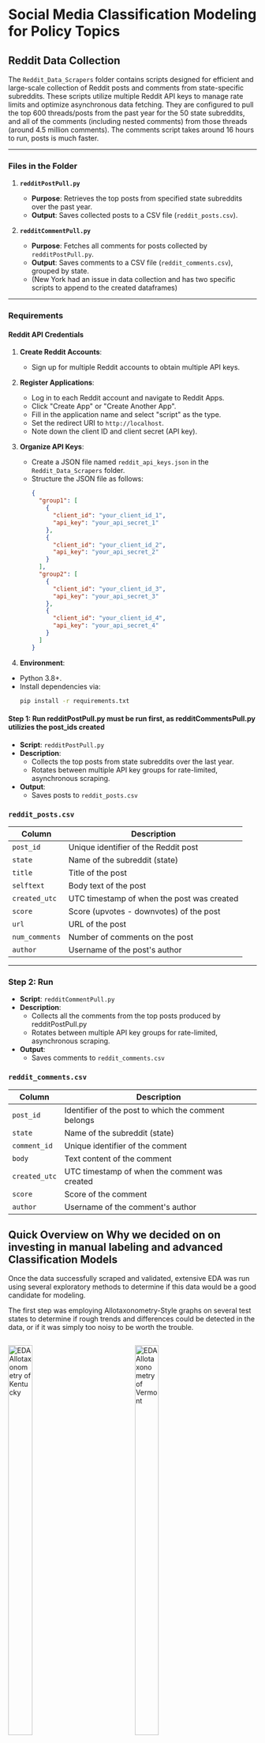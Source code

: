 # Social Media Classification Modeling for Policy Topics


## Reddit Data Collection

The `Reddit_Data_Scrapers` folder contains scripts designed for efficient and large-scale collection of Reddit posts and comments from state-specific subreddits. These scripts utilize multiple Reddit API keys to manage rate limits and optimize asynchronous data fetching.  They are configured to pull the top 600 threads/posts from the past year for the 50 state subreddits, and all of the comments (including nested comments) from those threads (around 4.5 million comments).  The comments script takes around 16 hours to run, posts is much faster.

---

### Files in the Folder
1. **`redditPostPull.py`**  
   - **Purpose**: Retrieves the top posts from specified state subreddits over the past year.  
   - **Output**: Saves collected posts to a CSV file (`reddit_posts.csv`).

2. **`redditCommentPull.py`**  
   - **Purpose**: Fetches all comments for posts collected by `redditPostPull.py`.  
   - **Output**: Saves comments to a CSV file (`reddit_comments.csv`), grouped by state.
   - (New York had an issue in data collection and has two specific scripts to append to the created dataframes)
---

### Requirements
#### Reddit API Credentials
1. **Create Reddit Accounts**: 
   - Sign up for multiple Reddit accounts to obtain multiple API keys.

2. **Register Applications**: 
   - Log in to each Reddit account and navigate to Reddit Apps.
   - Click "Create App" or "Create Another App".
   - Fill in the application name and select "script" as the type.
   - Set the redirect URI to `http://localhost`.
   - Note down the client ID and client secret (API key).

3. **Organize API Keys**:
   - Create a JSON file named `reddit_api_keys.json` in the `Reddit_Data_Scrapers` folder.
   - Structure the JSON file as follows:
     ```json
     {
       "group1": [
         {
           "client_id": "your_client_id_1",
           "api_key": "your_api_secret_1"
         },
         {
           "client_id": "your_client_id_2",
           "api_key": "your_api_secret_2"
         }
       ],
       "group2": [
         {
           "client_id": "your_client_id_3",
           "api_key": "your_api_secret_3"
         },
         {
           "client_id": "your_client_id_4",
           "api_key": "your_api_secret_4"
         }
       ]
     }
4.  **Environment**:
   - Python 3.8+.
   - Install dependencies via:
     ```bash
     pip install -r requirements.txt
     ```


#### Step 1: Run redditPostPull.py must be run first, as redditCommentsPull.py utilizies the post_ids created
- **Script**: `redditPostPull.py`  
- **Description**:
  - Collects the top posts from state subreddits over the last year.
  - Rotates between multiple API key groups for rate-limited, asynchronous scraping.
- **Output**:
  - Saves posts to `reddit_posts.csv`

### `reddit_posts.csv`

| **Column**       | **Description**                                             |
|-------------------|-------------------------------------------------------------|
| `post_id`        | Unique identifier of the Reddit post                        |
| `state`          | Name of the subreddit (state)                               |
| `title`          | Title of the post                                           |
| `selftext`       | Body text of the post                                       |
| `created_utc`    | UTC timestamp of when the post was created                  |
| `score`          | Score (upvotes - downvotes) of the post                     |
| `url`            | URL of the post                                             |
| `num_comments`   | Number of comments on the post                              |
| `author`         | Username of the post's author                               |

---

### Step 2: Run 
- **Script**: `redditCommentPull.py`  
- **Description**:
  - Collects all the comments from the top posts produced by redditPostPull.py
  - Rotates between multiple API key groups for rate-limited, asynchronous scraping.
- **Output**:
  - Saves comments to `reddit_comments.csv`
    
### `reddit_comments.csv`  

| **Column**       | **Description**                                             |
|-------------------|-------------------------------------------------------------|
| `post_id`        | Identifier of the post to which the comment belongs         |
| `state`          | Name of the subreddit (state)                               |
| `comment_id`     | Unique identifier of the comment                            |
| `body`           | Text content of the comment                                 |
| `created_utc`    | UTC timestamp of when the comment was created               |
| `score`          | Score of the comment                                        |
| `author`         | Username of the comment's author                            |




## Quick Overview on **Why** we decided on on investing in manual labeling and advanced Classification Models  

Once the data successfully scraped and validated, extensive EDA was run using several exploratory methods to determine if this data would be a good candidate for modeling.  

The first step was employing Allotaxonometry-Style graphs on several test states to determine if rough trends and differences could be detected in the data, or if it was simply too noisy to be worth the trouble.    


<p style="display: inline-block; margin-right: 10px;">
  <img src="images/kentucky-5-01-23.png" alt="EDA Allotaxonometry of Kentucky" style="width: 45%;">
</p>
<p style="display: inline-block;">
  <img src="images/vermont_7-30.png" alt="EDA Allotaxonometry of Vermont" style="width: 45%;">
</p>


## Image Handling and Sampling for Label Studio
To prepare to for manual labeling of the social media data, several preprocessing steps need to be completed, namely image handling and sampling.  In our dataset, 35% of reddit posts 
contained images, many of which were crucial for determining context.  To addresss this, the script `reddit_post_image_handling.py` uses reddit_posts.csv urls to search for image 
extensions and retrieves images from Reddit post URLs and saves them locally.  Warning: This will easily be over 20GB of data, and the script will take several hours to run.  We moved these to the cloud for hosting, but if you're working local that's fine too.

### Image Download Script

`reddit_post_image_handling.py`

**Key Features:**
- **Normalization of URLs**: The script cleans and normalizes the URLs to address inconsistencies such as backslashes or whitespace.
- **Filtering Valid Image Links**: Only URLs pointing to supported image formats (`.jpg`, `.png`, `.gif`, etc.) are retained.
- **Concurrent Downloading**: Uses `asyncio` and `aiohttp` to download multiple images simultaneously, significantly reducing runtime.
- **Retry Logic with Exponential Backoff**: Handles rate limits and transient errors by retrying failed downloads with increasing delays.

**Output**:  
Images are saved in the directory `post_images/`, with filenames corresponding to their respective `post_id` (e.g., `abc123.jpg`).

---

### Data Sampling for Label Studio
Once the images have been downloaded, you can proceed to using `labelStudioSampleCreation.rmd`, which handles Label Studio preprocessing as well as generates a stratified,
proportional, and constrained sample with prioritization based on engagement metrics within each State.  It also performs lemmatization on a dummy column to facilitate a keyword search for each policy topic of interest, to further drive representative sampling for all classes into the manual phase.  


#### Sampling Methodology

1. **Policy Area Classification**  
   Each post is classified into one of several predefined policy areas using a keyword-based matching approach.  
   - **Text Preprocessing**: Titles and body text are lemmatized for better keyword matching using the `textstem` R library.  
   - **Keyword Matching**: Policy areas are defined by a set of keywords, such as:
     - *Health*: `health`, `medicine`, `hospital`, `insurance`, etc.
     - *Environment*: `climate`, `pollution`, `wildlife`, etc.  
     Posts without a match are classified as *Other / Uncategorized*.

2. **State-Specific Sampling**  
   The sampling ensures a balanced representation across U.S. states while prioritizing relevance:
   - **Minimum and Maximum Constraints**: Each state contributes at least 90 posts but no more than 350.
   - **Weighting by Engagement**: Sampling is limited-weight proportional to the total comments per state.
   - **Stratification by Policy Area**: Posts are distributed across policy areas to maintain diversity in content.

3. **Post Selection Criteria**  
   Posts are prioritized based on engagement:
   - **80th Percentile Thresholds**: Posts in the top 20% for each State by `num_comments` or `score` are prioritized for selection.
   - **Random Sampling for Remaining Posts**: To fill gaps, additional posts are randomly sampled within states, excluding duplicates.

4. **"Other / Uncategorized" Posts**  
   An additional 1,000 posts classified as "Other / Uncategorized" are included in the final dataset to ensure representation of general or miscellaneous topics.

#### Final Dataset Characteristics

- **Total Sample Size**: 6,000 posts, plus 1,000 *Other / Uncategorized* posts.
- **Balanced Distribution**: Ensures proportional representation of states and policy areas while maintaining diversity.
- **Output File**: The final dataset is saved as `final_sample.csv`.

---

#### Visualization and Quality Assurance

To verify the dataset's representativeness:
- **State Distribution**: The number of posts per state is visualized in a bar chart.
- **Policy Area Distribution**: Policy areas are similarly analyzed to confirm proportional representation.
- **Comparison to Original Data**: Distributions of the final sample are compared to the original dataset to highlight differences and ensure sampling goals are met.

---

**Visualization Examples**:  
Graphs comparing the distribution of states and policy areas in the sampled dataset are included to validate the sampling process.  

<p align="center">
<img src="images/sample_distribution_state.png" alt="Weighted Sample Distribution for State Activity" style="width: 50%;">  
</p>  


---

### How to Run the Sampling Process

1. **Prepare the Input Data**  
   Ensure `reddit_posts.csv` and `reddit_comments.csv` are available in the working directory.

2. **Run Image Download**  
   Use `download_images.py` to fetch images linked in posts. Save them in `post_images/`.

3. **Execute the Sampling Script**  
   Run `labelStudioSampleCreation.Rmd` to generate the balanced ready to label dataset
   - Output: `final_sample.csv`
  
#### `final_sample.csv`

| **Column**       | **Description**                                             |
|-------------------|-------------------------------------------------------------|
| `post_id`        | Unique identifier of the Reddit post                        |
| `state`          | Name of the subreddit (state)                               |
| `title`          | Title of the post                                           |
| `selftext`       | Body text of the post                                       |
| `policy_area`    | Classified policy area of the post                          |
| `num_comments`   | Number of comments on the post                              |
| `score`          | Score (upvotes - downvotes) of the post                     |
| `image_url`      | URL of the image associated with the post                   |




## Labeling Process with Label Studio

To prepare the dataset for analysis, we used **[Label Studio](https://labelstud.io/)** for labeling Reddit posts. This process involved both **single-label** and **multi-label classification** tasks.  We set ours up on a virtual machine on Google Cloud, and uploaded the reddit images downloaded from the previous script to a bucket on the Cloud.  Those images were then efficently fed into the Label Studio setup so that our annotators could have full context while labeling.  


Ours can be seen here: http://34.23.190.214:8080/projects/

<p align="center">
  <img src="images/label_studio_example.jpg" alt="Our Label Studio UI" style="width: 40%;">
</p>



### Overview of the Labeling Process

1. **Team Collaboration**:
   - We recruited additional annotators and provided training to ensure consistent and high-quality annotations.
   - We provided a setup guide, training, and reference guide for all labelers (Including members of our team), which were displayed everytime someone entered a project
   - Reference guide provided in-depth category definitions and explainations to keep labeling between annotators consistent.
        - [Starting Guide PDF](pdfs/Labeling_Getting_Started.pdf)
        - [Reference Guide PDF](pdfs/LAbeling_Reference_Guide.pdf)
   - Label Studio Info: [Label Studio Documentation](https://labelstud.io/guide/)
   
2. **Task Types**:
   - **Multi-Label Classification**: 2,500 posts were labeled with one or more categories, allowing for posts to belong to multiple policy areas or topics.
   - **Single-Label Classification**: 1,000 posts were labeled with exactly one category, simplifying the classification process.

---

### Label Studio Setup

1. **Data Preparation**:
   - The sampled dataset (`final_sample.csv`) was uploaded to Label Studio.
   - Each record included:
     - **State**: State subreddit the post was made in
     - **Post Title**: Title of the Post
     - **Image URL**: (if applicable): Visual content automatically displayed with posts from Google Cloud bucket
     - **Post Contents**: Text the author posted along with the title, if any


3. **Label Studio Interface**:
   - Each labeler was assigned tasks directly in Label Studio.
   - The interface included:
      - Large color annotation buttons for each category, to assist in speed and comfortability of annotators
      - Automated queue on Submit or Skip
      - Full random delivery to keep things interesting for annotators and ensure distribution of class balance

4. **Quality Assurance**:
   - An initial training phase allowed labelers to familiarize themselves with the task.
   - Randomly selected posts were reviewed to ensure labeling consistency.
   - Individual annotator results for Cohen's Kappa statistics

---

### Outputs

- **Labeled Dataset**:
  - After completion, the labeled data was exported from Label Studio in .CSV format.
  - The final dataset was processed into CSV format for further analysis.

- **Label Summary**:
  - A summary of labeled categories, including frequency and distribution, was generated for exploratory analysis.
  - Save this file as Classification_Model/data/raw/labeled_reddit_posts_raw.csv
  - Bring in an additional copy of reddit_posts.csv and place into Classification_Model/data/raw/reddit_posts_raw.csv

---



## Classification Model Preprocessing

The **classification model preprocessing pipeline** is implemented in Python to prepare Reddit post and comment data for classification tasks. This includes handling both labeled and unlabeled datasets, ensuring they are cleaned, normalized, and formatted for multi-label and single-label classification.  Only Posts will be covered here due to the large file size and computing requirements for handling the 4.5 million comments.

---

### Overview of Preprocessing Pipeline

The preprocessing process is orchestrated by the script `Classification_Model/main_preprocessing.py`, which utilizes helper modules to automate and modularize tasks.

#### Key Features:
1. **Labeled Data Preprocessing**:
   - Parses multi-label topics from raw data fields from Label Studio Export.
   - Cleans and combines text fields (title + body text).
   - Converts multi-label topics into a **binary label matrix** for machine learning.
   - Assigns a **primary label** to each post for single-label classification using a prioritization strategy (Note: No Single-Label models were moved to production).
   - Outputs a processed dataset for labeled posts (`Classification_Model/data/processed/labeled_reddit_posts_processed.csv`).

2. **Unlabeled Data Preprocessing**:
   - Filters out posts already labeled to avoid duplication.
   - Cleans and combines text fields (title + body text).
   - Initializes placeholders for topic and label fields.
   - Outputs a processed dataset for unlabeled posts (`Classification_Model/data/processed/unlabeled_reddit_posts_processed.csv`).

3. **Topic Distribution Analysis**:
   - Computes and prints the distribution of primary labels.
   - Counts the occurrences of all topics across the dataset (multi-label).
   - Outputs summary statistics to a CSV (`Classification_Model/data/processed/total_topic_occurrences.csv`).

---

### Script Breakdown

#### **`main_preprocessing.py`**  
The entry point for the preprocessing pipeline:
- Calls labeled and unlabeled data preprocessing functions.
- Outputs processed datasets and summary statistics.

#### **`utils.py`**  
Utility functions used throughout the pipeline:
- **`clean_text()`**: Cleans text by removing URLs, special characters, and unnecessary spaces, and converts it to lowercase.
- **`assign_single_label()`**: Assigns a single primary label to a post, prioritizing non-governmental labels if multiple are present.
- **`normalize_topics()`**: Ensures consistent formatting for topic labels.

#### **`preprocess_labeled.py`**  
Handles preprocessing for the labeled dataset:
- Parses and normalizes multi-label topics.
- Converts topics to a binary matrix using `MultiLabelBinarizer`.
- Cleans text fields and combines title and body.
- Assigns a primary label to each post for single-label classification.

#### **`preprocess_unlabeled.py`**  
Handles preprocessing for the unlabeled dataset:
- Filters out posts already present in the labeled dataset.
- Cleans text fields and combines title and body.
- Initializes empty labels for future annotation.

---

### Outputs

1. **Processed Labeled Dataset (`labeled_reddit_posts_processed.csv`)**:
   - Includes cleaned text fields, binary topic labels, and primary labels.

2. **Processed Unlabeled Dataset (`unlabeled_reddit_posts_processed.csv`)**:
   - Includes cleaned text fields and placeholders for future labeling.

3. **Summary Statistics**:
   - **Total Topic Occurrences (`total_topic_occurrences.csv`)**:
     - Provides the count of each topic across all posts.
   - **Primary Label Distribution**:
     - Displays the count of posts per primary label (printed to console).

---

### Topics and Labels

---

### How to Run the Preprocessing Pipeline

1. **Prepare the Raw Data**:
   - Place the raw labeled and unlabeled datasets in the `Classification_Model/data/raw/` directory:
     - `labeled_reddit_posts_raw.csv`
     - `reddit_posts_raw.csv`

2. **Run the Main Preprocessing Script**:
   ```bash
   python main_preprocessing.py
3. **Outputs**:
  - Both processed .csvs are put into the Classification_Model/data/processed/ directory:
    - `labeled_reddit_posts_processed.csv`
    - `unlabeled_reddit_posts_processed.csv`



## Classification Model

### Overview

We developed two multi-label text classification models to categorize Reddit posts into multiple policy areas -- an ensemble roberta-base and an ensemble fusion roberta-large.  The ensemble fusion model is currently still in development and not ready for release at this time.  The nonFusion model is performing well on the multi-label policy classification task and is provided here.  

To run the model: 
- Make sure you have `labeled_reddit_posts_processed.csv` in the `Classification_Model/data/processed/` directory.
- Go to `Classification_Model/nonFusion`
- Install `requirements.txt`
- Run `nonFusion.py`


### Data Preprocessing

#### Label Binarization

- **MultiLabelBinarizer**: We utilized scikit-learn's `MultiLabelBinarizer` to convert the list of policy area labels for each post into a binary matrix. This matrix is suitable for multi-label classification tasks, where each post can belong to multiple classes.

#### Text Preprocessing

- **Text Cleaning**: Combined the post's title and body text into a single string. We performed cleaning steps such as:
  - Removing URLs
  - Removing special characters
- **Tokenization**: Used `RobertaTokenizer` with a maximum sequence length of 128 tokens to tokenize the cleaned text.

### Model Architecture

We fine-tuned the pre-trained `roberta-base` model from Hugging Face's Transformers library for our classification task.

- **Model Modification**:
  - Set `problem_type="multi_label_classification"` to adapt the model for multi-label outputs.
  - Adjusted the output layer to match the number of policy area classes.

### Loss Function: Focal Loss

Due to class imbalance in our dataset, we implemented the **Focal Loss** function to focus training on hard-to-classify examples.

The Focal Loss is defined as:

$$
\text{FL}(p_t) = -\alpha_t (1 - p_t)^\gamma \log(p_t)
$$

- `p_t` is the model's estimated probability for the true class.
- `alpha_t` is the weighting factor for the class (we set `alpha = 0.25`).
- `gamma` is the focusing parameter (we set  `gamma = 2`).

We customized the Focal Loss to handle the class imbalance in our dataset. The implementation in PyTorch is as follows:

```{python}
class FocalLoss(nn.Module):
    def __init__(self, gamma=2, alpha=0.25):
        super(FocalLoss, self).__init__()
        self.gamma = gamma
        self.alpha = alpha
        
    def forward(self, logits, labels):
        probs = torch.sigmoid(logits)                                     ## Convert logits to probabilities
        ce_loss = nn.BCEWithLogitsLoss(reduction='none')(logits, labels)  ## Binary cross-entropy loss
        pt = torch.where(labels == 1, probs, 1 - probs)                   ## Probability of the true class
        focal_loss = self.alpha * (1 - pt) ** self.gamma * ce_loss        ## Apply focal loss formula
        return focal_loss.mean()                                          ## Return mean loss over the batch
```


This loss function reduces the relative loss for well-classified examples and focuses on those that the model struggles with.

### Training Procedure

#### Cross-Validation

- **5-Fold Multilabel Stratified Cross-Validation**: Ensured that each fold has a similar distribution of labels, crucial for multi-label datasets.
- **Early Stopping**: Monitored the validation Micro F1 score to prevent overfitting. Training stops if the performance doesn't improve for a specified number of epochs (patience of 3 epochs).

#### Optimization

- **Optimizer**: Used `AdamW` with weight decay for regularization.
- **Layer-wise Learning Rates**: Applied different learning rates to different layers:
  - Embeddings and lower layers: `1e-5`
  - Middle layers: `1e-5`
  - Higher layers: `2e-5`
  - Classification head: `3e-5`
- **Learning Rate Scheduler**: Employed a linear learning rate scheduler with a warm-up phase (10% of total steps).

### Threshold Optimization

In multi-label classification, it's essential to determine the optimal threshold to convert predicted probabilities into binary labels.

#### Finding Optimal Thresholds

For each class `c`, we determined the threshold `τ_c` that maximizes the chosen metric (e.g., F1 or Micro F1 score) on the validation set.

The process involved:

1. For each class, iterate over possible thresholds in the range [0.1, 0.9] with steps of 0.01.
2. For each threshold, compute the metric (e.g., F1 score) using the validation data.
3. Select the threshold that yields the highest metric value.

```{python}
def apply_thresholds_with_limit_dynamic(y_probs, thresholds, max_labels=3):

    binary_preds = np.zeros_like(y_probs)
    for i in range(y_probs.shape[0]):
        probs = y_probs[i]
        
        ## Get indices sorted by probability in descending order
        sorted_indices = np.argsort(probs)[::-1]
        selected_indices = []
        for idx in sorted_indices:
            if probs[idx] >= thresholds[idx]:
                selected_indices.append(idx)
            if len(selected_indices) == max_labels:
                break
            
        ## Assign label if conditions met    
        binary_preds[i, selected_indices] = 1
    return binary_preds
```

#### Applying Thresholds with Label Limit

To ensure that each instance is assigned a realistic number of labels, we applied the thresholds while limiting the maximum number of labels per instance to `k` (we used `k`=3).

The procedure is:

1. **For each instance**:
   - Obtain the predicted probabilities for all classes.
   - Sort the classes by their predicted probabilities in descending order.
2. **Assign labels**:
   - Iterate through the sorted classes.
   - Assign a label if the predicted probability exceeds the class threshold `c`.
   - Stop assigning labels once `k` labels have been assigned.

This method ensures that the most confident predictions (above the threshold) are selected, up to the maximum number of labels per instance.

### Evaluation Metrics

We evaluated our model using several metrics suitable for multi-label classification:

- **Micro F1 Score**: Measures the F1 score globally by counting the total true positives, false negatives, and false positives.
- **Macro F1 Score**: Averages the F1 score per class without considering class imbalance.
- **Weighted F1 Score**: Averages the F1 score per class, weighted by the number of true instances per class.
- **Hamming Loss**: Fraction of labels that are incorrectly predicted.
- **Jaccard Index**: Also known as Intersection over Union, measures the similarity between the predicted and true label sets.
- **Per-Class Precision, Recall, and F1 Scores**: Provides insight into the model's performance on individual classes.

### Results

#### Cross-Validation Performance

- The best model per fold was saved based on the highest validation Micro F1 score.
- Optimal thresholds per class were saved for each fold.
- The fold models were added to an ensemble for final evaluation.

#### Test Set Evaluation

- **Ensemble Model**: Combined the models from each fold using weighted averaging based on their validation performance.
- **Threshold Aggregation**: The optimal thresholds from each fold were averaged to obtain ensemble thresholds.
- **Test Metrics**:

## Ensemble Test Set Metrics

| Metric            | Score  |
|--------------------|--------|
| Micro F1          | 0.7359 |
| Macro F1          | 0.7042 |
| Weighted F1       | 0.7359 |
| Hamming Loss      | 0.0637 |
| Jaccard Index     | 0.6711 |


### Outputs from Fine-Tuning RoBERTa for Multi-Label Classification

This section details the various outputs generated by the model:

---

### **Saved Models**
- **Location**: `./artifacts/models/`
- **Content**: 
  - Best-performing model for each fold during k-fold cross-validation.
  - Saved using Hugging Face’s `save_pretrained` method, including both the model weights and tokenizer.
3
---

### **Optimal Thresholds**
- **Location**: `./artifacts/thresholds/`
- **Content**: 
  - **Per-Fold Thresholds**:
    - Files: `fold_1_optimal_thresholds.pkl`, `fold_2_optimal_thresholds.pkl`, etc.
    - Description: Optimal thresholds for each class obtained during cross-validation.
  - **Ensemble Thresholds**:
    - File: `ensemble_optimal_thresholds.pkl`
    - Description: Average thresholds across all folds, used for final test evaluation.

---

### **Metrics**
- **Location**: `./artifacts/metrics/`
- **Content**:
  - **Per-Fold Metrics**:
    - Includes metrics like Micro F1, Macro F1, Weighted F1, Hamming Loss, and Jaccard Index for each fold.
  - **Test Set Metrics**:
    - File: `ensemble_test_metrics.pkl`
    - Description: Metrics calculated on the test set using the ensemble of models.

---

### **MultiLabelBinarizer**
- **Location**: `./artifacts/mlb_multi_label.pkl`
- **Content**:
  - A `MultiLabelBinarizer` object fitted on the training dataset.
  - Used for encoding and decoding multi-label targets.

---

### **Log Files**
- **Location**: `training.log`
- **Content**:
  - Detailed logs of the training process, including:
    - Data preprocessing steps.
    - Training and validation metrics for each epoch and fold.
    - Final test set evaluation metrics.

---

### **Ensemble Predictions**
- **Content**:
  - Aggregated probabilities and binary predictions from the ensemble models.
  - Predictions stored in memory for evaluation metrics and threshold application.




## **Prediction Script for Multi-Label Classification Using RoBERTa Ensemble**

This script uses the ensemble of fine-tuned RoBERTa models to perform multi-label classification on unlabeled Reddit posts and comments. It assigns labels based on confidence thresholds, assignes confidence score for Human-In-The-Loop review, selects high-confidence samples, and visualizes the results.

---

#### **Key Features**
- **Ensemble Predictions**: Combines predictions from multiple models using weighted averaging.
- **Label Assignment**: Assigns multi-label classifications using class-specific thresholds while limiting the number of labels per instance.
- **Confidence Scoring**: Computes overall confidence scores for predictions using methods such as average or maximum probability.
- **High-Confidence Sample Selection**: Selects the top percentage of samples based on confidence scores for further analysis or manual labeling.
- **t-SNE Visualizations**: Reduces prediction probabilities to two dimensions for visualization, including both topic-specific and combined plots.
- **Contrastive Word Clouds**: Generates word clouds for each predicted topic, highlighting distinctive terms using contrastive TF-IDF scores.

---

#### **Outputs**
1. **CSV Files**:
   - Predictions with assigned labels and confidence scores.
   - High-confidence samples.
   - Data with t-SNE coordinates.
2. **Visualizations**:
   - Topic-specific and combined t-SNE plots.
   - Contrastive word clouds for each topic.
3. **Log File**:
   - Detailed logs of the prediction workflow.

---

#### **Requirements**
- Pre-trained ensemble models, thresholds, and `MultiLabelBinarizer` saved during training.
- Unlabeled data in `/data/processed/unlabeled_reddit_posts_processed` (From the Classification Preprocessing Step)

---

### **Usage**
1. Configure the paths and settings in the `CONFIG` dictionary within the script.
2. Run the script:
   ```bash
   python nonFusion_Predict.py







## Policy Area Categories

---

### 🔴 Health and Healthcare 🔴
**Description:**  
Topics related to health, healthcare services, public health initiatives, and medical research.

**Example:**  
*"Another public hospital closes in Montana, the third this year."*

---

### 🟠 Defense and National Security 🟠
**Description:**  
Covers armed forces, national defense, homeland security, and military policies.


**Example:**  
*"I’m worried that China may come and steal my goats in the night, is that possible? Do they like goats?"*

---

### 🔵 Crime and Law Enforcement 🔵
**Description:**  
Includes crime prevention, law enforcement, policing, and emergency management.
 

**Example:**  
*"Third officer arrested in New York this week on corruption charges."*

---

### 🌍 International Affairs and Trade 🌍
**Description:**  
Focuses on international relations, foreign trade, diplomacy, and international finance.


**Example:**  
*"Vermont tightens border regulations with Canada, will maple syrup prices go up?"*

---

### 🟢 Government Operations and Politics 🟢
**Description:**  
Topics on government operations, legislation, law, political processes, and congressional matters.


**Example:**  
*"State congress motions for unlimited snack budget."*

---

### 🟠 Economy and Finance 🟠
**Description:**  
Encompasses topics related to financial stability, economic growth, labor policies, and trade practices that impact citizens’ day-to-day lives and the overall economy.


**Example:**  
*"If our property taxes go up again this year, I’m moving to the moon. I mean it this time, Elon is really making progress on the moon."*

---

### 🌱 Environment and Natural Resources 🌱
**Description:**  
Covers environmental protection, natural resources, energy, and water resource management.


**Example:**  
*"Historic flood washes away brand new solar panel installations."*

---

### 📚 Education and Social Services 📚
**Description:**  
Covers education, social welfare, housing, family support, and social sciences.


**Example:**  
*"Affordable housing is impossible to find right now in our state!"*

---

### 🌾 Agriculture and Food 🌾
**Description:**  
Includes agriculture, farming policies, food production, and food safety.


**Example:**  
*"Organic farming takes a big hit this year, due to the wow-crop-delicious insect boom."*

---

### 🔬 Science, Technology, and Communications 🔬
**Description:**  
Topics on scientific research, technological advancements, and communication systems.


**Example:**  
*"Comcast sues small family-owned telephone maker in Florida."*

---

### 🛂 Immigration and Civil Rights 🛂
**Description:**  
Focuses on immigration policies, civil rights, minority issues, and Native American matters.


**Example:**  
*"This is crazy, my son can’t even get a job at Fast Food Express due to the recent influx of Swedish Meatball Farmers from Portugal."*

---

### 🚧 Transportation and Infrastructure 🚧
**Description:**  
Covers transportation systems, public works, and infrastructure development.
 

**Example:**  
*"I swear to god if they don’t fix these potholes I’m going to write another strongly written letter."*

---

### 🎭 Culture and Recreation 🎭
**Description:**  
Includes arts, culture, religion, sports, recreational activities, and animal-related topics.

**Example:**  
*"I love these moose. I’m so glad we can own 5 now legally."*

---

### ❓ Other / Uncategorized ❓
**Description:**  
Use this label if the content does not fit into any specific category or is uncategorized.

**Example:**  
*"The post discusses personal opinions on various unrelated topics without a clear topic focus."*
